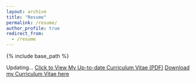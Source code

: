 ```yaml
---
layout: archive
title: "Resume"
permalink: /resume/
author_profile: true
redirect_from:
  - /resume
---
```


{% include base_path %}

Updating...
[Click to View My Up-to-date Curriculum Vitae (PDF)](https://khawajaazfar.github.io/files/KhawajaAzfar_resume.pdf) 
[Download my Curriculum Vitae here](https://khawajaazfar.github.io\files\KhawajaAzfar_resume.pdf)


